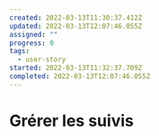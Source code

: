 ```yaml
---
created: 2022-03-13T11:30:37.412Z
updated: 2022-03-13T12:07:46.055Z
assigned: ""
progress: 0
tags:
  - user-story
started: 2022-03-13T11:32:37.709Z
completed: 2022-03-13T12:07:46.055Z
---
```


# Grérer les suivis
